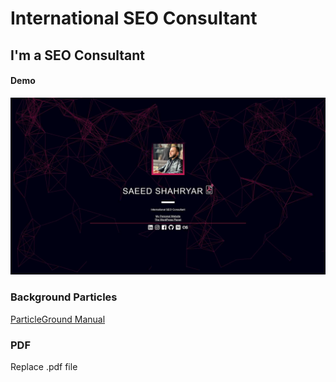 
# International SEO Consultant
## I'm a SEO Consultant

#### Demo
![I'm a SEO Consultant](https://github.com/s77sh/s77sh.github.io/blob/master/assets/s77sh-demo.jpg)

### Background Particles
[ParticleGround Manual](https://github.com/jnicol/particleground)

### PDF
Replace .pdf file
